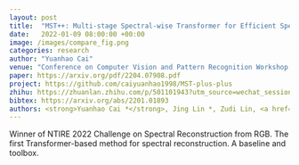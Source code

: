 ```yaml
---
layout: post
title:  "MST++: Multi-stage Spectral-wise Transformer for Efficient Spectral Reconstruction"
date:   2022-01-09 08:00:00 +00:00
image: /images/compare_fig.png
categories: research
author: "Yuanhao Cai"
venue: "Conference on Computer Vision and Pattern Recognition Workshop (CVPRW)"
paper: https://arxiv.org/pdf/2204.07908.pdf
project: https://github.com/caiyuanhao1998/MST-plus-plus
zhihu: https://zhuanlan.zhihu.com/p/501101943?utm_source=wechat_session&utm_medium=social&utm_oi=980437177842446336&utm_content=group3_article&utm_campaign=shareopn
bibtex: https://arxiv.org/abs/2201.01893
authors: <strong>Yuanhao Cai *</strong>, Jing Lin *, Zudi Lin, <a href="https://www.sigs.tsinghua.edu.cn/whq/">Haoqian Wang</a>,  <a href="https://yulunzhang.com/">Yulun Zhang</a>, <a href="https://vcg.seas.harvard.edu/people/hanspeter-pfister">Hanspeter Pfister</a>, <a href="http://people.ee.ethz.ch/~timofter/">Radu Timofte</a>, <a href="https://ee.ethz.ch/the-department/faculty/professors/person-detail.OTAyMzM=.TGlzdC80MTEsMTA1ODA0MjU5.html">Luc Van Gool</a>
---
```

Winner of NTIRE 2022 Challenge on Spectral Reconstruction from RGB. The first Transformer-based method for spectral reconstruction. A baseline and toolbox.